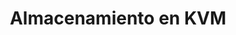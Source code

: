 ---
title: Almacenamiento en KVM
menu:
  sidebar:
    name: Almacenamiento en KVM
    identifier: almacenamiento-kvm
    parent: virtualizacion-kvm-linux
    weight: 5
---